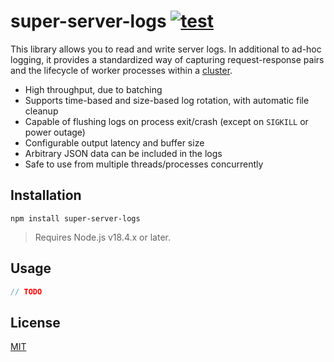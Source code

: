 # super-server-logs [![test](https://github.com/WiseLibs/super-server-logs/actions/workflows/test.yml/badge.svg)](https://github.com/WiseLibs/super-server-logs/actions/workflows/test.yml)

This library allows you to read and write server logs. In additional to ad-hoc logging, it provides a standardized way of capturing request-response pairs and the lifecycle of worker processes within a [cluster](https://nodejs.org/api/cluster.html).

* High throughput, due to batching
* Supports time-based and size-based log rotation, with automatic file cleanup
* Capable of flushing logs on process exit/crash (except on `SIGKILL` or power outage)
* Configurable output latency and buffer size
* Arbitrary JSON data can be included in the logs
* Safe to use from multiple threads/processes concurrently

## Installation

```
npm install super-server-logs
```

> Requires Node.js v18.4.x or later.

## Usage

```js
// TODO
```

## License

[MIT](./LICENSE)
